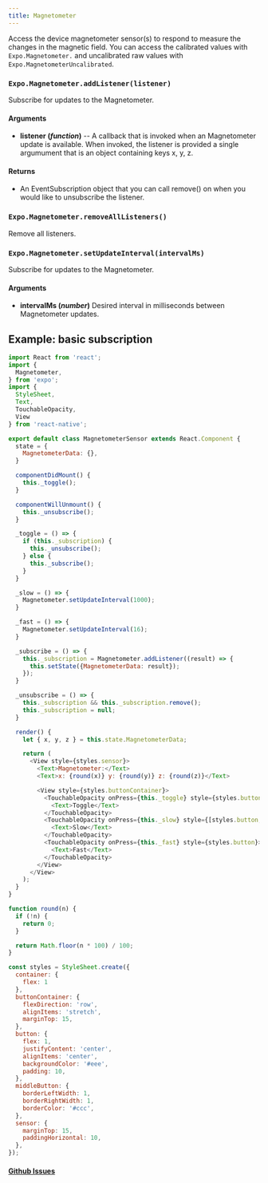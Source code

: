 ```yaml
---
title: Magnetometer
---
```


Access the device magnetometer sensor(s) to respond to measure the changes
in the magnetic field. You can access the calibrated values with `Expo.Magnetometer.`
and uncalibrated raw values with `Expo.MagnetometerUncalibrated`.

### `Expo.Magnetometer.addListener(listener)`

Subscribe for updates to the Magnetometer.

#### Arguments

-   **listener (_function_)** -- A callback that is invoked when an
    Magnetometer update is available. When invoked, the listener is
    provided a single argumument that is an object    containing keys x, y,
    z.

#### Returns

-   An EventSubscription object that you can call remove() on when you
    would like to unsubscribe the listener.

### `Expo.Magnetometer.removeAllListeners()`

Remove all listeners.

### `Expo.Magnetometer.setUpdateInterval(intervalMs)`

Subscribe for updates to the Magnetometer.

#### Arguments

-   **intervalMs (_number_)** Desired interval in milliseconds between
    Magnetometer updates.

## Example: basic subscription

```javascript
import React from 'react';
import {
  Magnetometer,
} from 'expo';
import {
  StyleSheet,
  Text,
  TouchableOpacity,
  View
} from 'react-native';

export default class MagnetometerSensor extends React.Component {
  state = {
    MagnetometerData: {},
  }

  componentDidMount() {
    this._toggle();
  }

  componentWillUnmount() {
    this._unsubscribe();
  }

  _toggle = () => {
    if (this._subscription) {
      this._unsubscribe();
    } else {
      this._subscribe();
    }
  }

  _slow = () => {
    Magnetometer.setUpdateInterval(1000);
  }

  _fast = () => {
    Magnetometer.setUpdateInterval(16);
  }

  _subscribe = () => {
    this._subscription = Magnetometer.addListener((result) => {
      this.setState({MagnetometerData: result});
    });
  }

  _unsubscribe = () => {
    this._subscription && this._subscription.remove();
    this._subscription = null;
  }

  render() {
    let { x, y, z } = this.state.MagnetometerData;

    return (
      <View style={styles.sensor}>
        <Text>Magnetometer:</Text>
        <Text>x: {round(x)} y: {round(y)} z: {round(z)}</Text>

        <View style={styles.buttonContainer}>
          <TouchableOpacity onPress={this._toggle} style={styles.button}>
            <Text>Toggle</Text>
          </TouchableOpacity>
          <TouchableOpacity onPress={this._slow} style={[styles.button, styles.middleButton]}>
            <Text>Slow</Text>
          </TouchableOpacity>
          <TouchableOpacity onPress={this._fast} style={styles.button}>
            <Text>Fast</Text>
          </TouchableOpacity>
        </View>
      </View>
    );
  }
}

function round(n) {
  if (!n) {
    return 0;
  }

  return Math.floor(n * 100) / 100;
}

const styles = StyleSheet.create({
  container: {
    flex: 1
  },
  buttonContainer: {
    flexDirection: 'row',
    alignItems: 'stretch',
    marginTop: 15,
  },
  button: {
    flex: 1,
    justifyContent: 'center',
    alignItems: 'center',
    backgroundColor: '#eee',
    padding: 10,
  },
  middleButton: {
    borderLeftWidth: 1,
    borderRightWidth: 1,
    borderColor: '#ccc',
  },
  sensor: {
    marginTop: 15,
    paddingHorizontal: 10,
  },
});
```

#### [Github Issues](https://github.com/expo/expo/labels/Magnetometer)